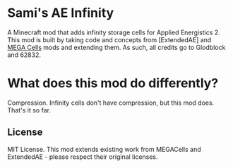 # Sami's AE Infinity

A Minecraft mod that adds infinity storage cells for Applied Energistics 2. This mod is built by taking code and concepts from [ExtendedAE] and [MEGA Cells](https://github.com/62832/MEGACells) mods and extending them. As such, all credits go to Glodblock and 62832.

# What does this mod do differently?

Compression. Infinity cells don't have compression, but this mod does. That's it so far.

## License

MIT License. This mod extends existing work from MEGACells and ExtendedAE - please respect their original licenses.
